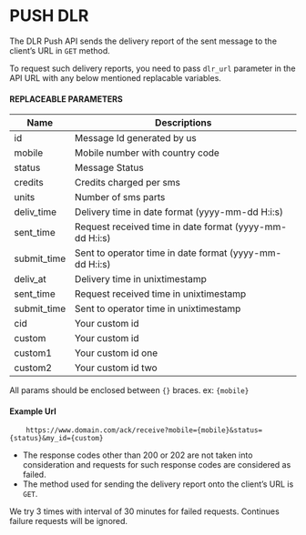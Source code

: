 # PUSH DLR

The DLR Push API sends the delivery report of the sent message to the client’s URL in `GET` method.

To request such delivery reports, you need to pass `dlr_url` parameter in the API URL with any below mentioned replacable variables.

####  REPLACEABLE PARAMETERS

| Name     | Descriptions |
|----------|--------------|
| id | Message Id generated by us|
| mobile | Mobile number with country code|
| status | Message Status |
| credits | Credits charged per sms|
| units | Number of sms parts|
| deliv_time | Delivery time in date format (yyyy-mm-dd H:i:s)|
| sent_time | Request received time in date format (yyyy-mm-dd H:i:s)|
| submit_time | Sent to operator time in date format (yyyy-mm-dd H:i:s)|
| deliv_at | Delivery time in unixtimestamp|
| sent_time | Request received time in unixtimestamp|
| submit_time | Sent to operator  time in unixtimestamp|
| cid | Your custom id|
| custom | Your custom id|
| custom1 | Your custom id one|
| custom2 | Your custom id two|


All params should be enclosed between `{}` braces. ex: `{mobile}`

#### Example Url

```curl
    https://www.domain.com/ack/receive?mobile={mobile}&status={status}&my_id={custom}
```

- The response codes other than 200 or 202 are not taken into consideration and requests for such response codes are considered as failed.
- The method used for sending the delivery report onto the client’s URL is `GET`.

We try 3 times with interval of 30 minutes for failed requests. Continues failure requests will be ignored.